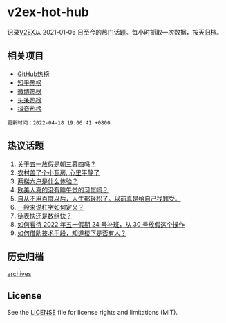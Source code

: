 # v2ex-hot-hub

 记录[V2EX](https://www.v2ex.com/)从 2021-01-06 日至今的热门话题。每小时抓取一次数据，按天[归档](archives)。
 
 ## 相关项目

- [GitHub热榜](https://github.com/lonnyzhang423/github-hot-hub)
- [知乎热榜](https://github.com/lonnyzhang423/zhihu-hot-hub)
- [微博热榜](https://github.com/lonnyzhang423/weibo-hot-hub)
- [头条热榜](https://github.com/lonnyzhang423/toutiao-hot-hub)
- [抖音热榜](https://github.com/lonnyzhang423/douyin-hot-hub)


 `更新时间：2022-04-18 19:06:41 +0800`

## 热议话题

1. [关于五一放假是朝三暮四吗？](https://www.v2ex.com/t/847656)
1. [农村盖了个小瓦房, 心里平静了](https://www.v2ex.com/t/847560)
1. [两梯六户是什么体验？](https://www.v2ex.com/t/847572)
1. [欧美人真的没有睡午觉的习惯吗？](https://www.v2ex.com/t/847561)
1. [自从不用百度以后，人生都轻松了。以前真是给自己找罪受。](https://www.v2ex.com/t/847603)
1. [一般来说杠字如何定义？](https://www.v2ex.com/t/847578)
1. [链表快还是数组快？](https://www.v2ex.com/t/847588)
1. [如何看待 2022 年五一假期 24 号补班，从 30 号放假这个操作](https://www.v2ex.com/t/847595)
1. [如何借助技术手段，知道楼下是否有人？](https://www.v2ex.com/t/847534)

## 历史归档

[archives](archives)

## License

See the [LICENSE](LICENSE) file for license rights and limitations (MIT).
